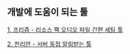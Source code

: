 ## 개발에 도움이 되는 툴

[1. 프리즘 - 리소스 팩 오디오 파일 간편 세팅 툴](https://www.dropbox.com/scl/fi/m5oou9osbnc57ooqelg7k/Converter.zip?rlkey=kjsdmd6mq9trw0ebkf7oarj22&st=pid73zg5&dl=1)

[2. 천리안 - 서버 동접 알림받는 툴](https://www.dropbox.com/scl/fi/63qdjdxzkf1j046lzeqws/.zip?rlkey=y2pn9v6v261wf7qh3wkiqydq6&st=ttskqiar&dl=1)
